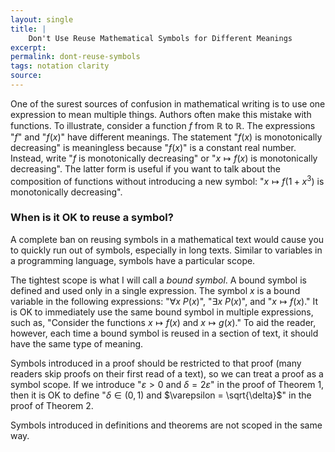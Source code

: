 ```yaml
---
layout: single
title: |
    Don't Use Reuse Mathematical Symbols for Different Meanings
excerpt: 
permalink: dont-reuse-symbols
tags: notation clarity
source: 
---
```


One of the surest sources of confusion in mathematical writing is to use one expression to mean multiple things. 
Authors often make this mistake with functions. 
To illustrate, consider a function $f$ from $\mathbb{R}$ to $\mathbb{R}$. 
The expressions "$f$" and "$f(x)$" have different meanings. The statement "$f(x)$ is monotonically decreasing" is meaningless because "$f(x)$" is a constant real number.
Instead, write "$f$ is monotonically decreasing" or "$x \mapsto f(x)$ is monotonically decreasing". 
The latter form is useful if you want to talk about the composition of functions without introducing a new symbol: "$x \mapsto f(1 + x^3)$ is monotonically decreasing". 

### When is it OK to reuse a symbol?
A complete ban on reusing symbols in a mathematical text would cause you to quickly run out of symbols, especially in long texts.
Similar to variables in a programming language, symbols have a particular scope. 

The tightest scope is what I will call a _bound symbol_. 
A bound symbol is defined and used only in a single expression. 
The symbol $x$ is a bound variable in the following expressions: "$\forall x\ P(x)$", "$\exists x\ P(x)$", and "$x \mapsto f(x)$."
It is OK to immediately use the same bound symbol in multiple expressions, such as, "Consider the functions $x \mapsto f(x)$ and $x \mapsto g(x)$." 
To aid the reader, however, each time a bound symbol is reused in a section of text, it should have the same type of meaning.

<!-- Larger scopes include proofs, (to a lesser extent) theorem statements, definitions, sections, and chapters. -->
Symbols introduced in a proof should be restricted to that proof (many readers skip proofs on their first read of a text), so we can treat a proof as a symbol scope. 
If we introduce "$\varepsilon > 0$ and $\delta = 2\varepsilon$" in the proof of Theorem 1, then it is OK to define "$\delta \in (0, 1)$ and $\varepsilon = \sqrt{\delta}$" in the proof of Theorem 2. 

Symbols introduced in definitions and theorems are not scoped in the same way.
